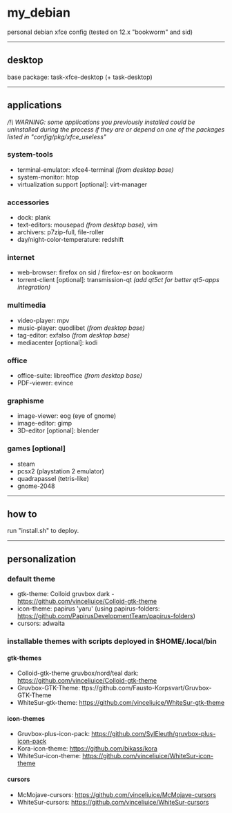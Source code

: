 # my\_debian

personal debian xfce config (tested on 12.x "bookworm" and sid)

---------

## desktop

base package: task-xfce-desktop (+ task-desktop)

---------

## applications

*/!\ WARNING: some applications you previously installed could be uninstalled during the process if they are or depend on one of the packages listed in "config/pkg/xfce\_useless"*

### system-tools

- terminal-emulator: xfce4-terminal *(from desktop base)*
- system-monitor: htop
- virtualization support [optional]: virt-manager

### accessories

- dock: plank
- text-editors: mousepad *(from desktop base)*, vim
- archivers: p7zip-full, file-roller
- day/night-color-temperature: redshift

### internet

- web-browser: firefox on sid / firefox-esr on bookworm
- torrent-client [optional]: transmission-qt *(add qt5ct for better qt5-apps integration)*

### multimedia

- video-player: mpv
- music-player: quodlibet *(from desktop base)*
- tag-editor: exfalso *(from desktop base)*
- mediacenter [optional]: kodi

### office

- office-suite: libreoffice *(from desktop base)*
- PDF-viewer: evince

### graphisme

- image-viewer: eog (eye of gnome)
- image-editor: gimp
- 3D-editor [optional]: blender

### games [optional]

- steam
- pcsx2 (playstation 2 emulator)
- quadrapassel (tetris-like)
- gnome-2048

---------

## how to

run "install.sh" to deploy.

---------

## personalization

### default theme

- gtk-theme: Colloid gruvbox dark - https://github.com/vinceliuice/Colloid-gtk-theme
- icon-theme: papirus 'yaru' (using papirus-folders: https://github.com/PapirusDevelopmentTeam/papirus-folders)
- cursors: adwaita

### installable themes with scripts deployed in $HOME/.local/bin

#### gtk-themes

- Colloid-gtk-theme gruvbox/nord/teal dark: https://github.com/vinceliuice/Colloid-gtk-theme
- Gruvbox-GTK-Theme: ttps://github.com/Fausto-Korpsvart/Gruvbox-GTK-Theme
- WhiteSur-gtk-theme: https://github.com/vinceliuice/WhiteSur-gtk-theme

#### icon-themes

- Gruvbox-plus-icon-pack: https://github.com/SylEleuth/gruvbox-plus-icon-pack
- Kora-icon-theme: https://github.com/bikass/kora
- WhiteSur-icon-theme: https://github.com/vinceliuice/WhiteSur-icon-theme

#### cursors

- McMojave-cursors: https://github.com/vinceliuice/McMojave-cursors
- WhiteSur-cursors: https://github.com/vinceliuice/WhiteSur-cursors
